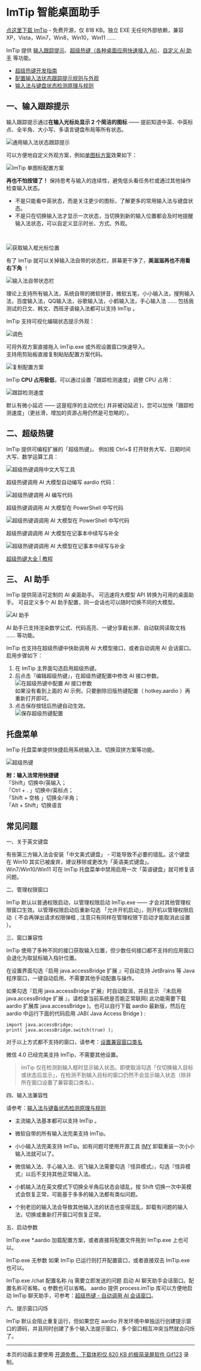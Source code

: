 # ImTip 智能桌面助手
 
<a href="https://imtip.aardio.com/update/ImTip.7z">点这里下载 ImTip</a> - 免费开源，仅 818 KB。独立 EXE 无任何外部依赖，兼容 XP，Vista，Win7，Win8，Win10，Win11 ……  

ImTip 提供 [输入跟踪提示](#一输入跟踪提示)、[超级热键（各种桌面应用快速接入 AI）](#二超级热键)、[自定义 AI 助手](#三-ai-助手) 等功能。

- [超级热键开发指南](https://www.aardio.com/zh-cn/doc/?q=library-guide%2Fstd%2Fkey%2Fhotkey.html)
- [配置输入法状态跟踪提示规则与外观](https://www.aardio.com/zh-cn/doc/?q=library-guide/std/key/ime.stateBar.html)
- [输入法与键盘状态检测原理与规则](https://www.aardio.com/zh-cn/doc/?q=library-guide/std/key/imeState.html)

## 一、输入跟踪提示

输入跟踪提示通过**在输入光标处显示 2 个简洁的图标** —— 提前知道中英、中英标点、全半角、大小写、多语言键盘布局等所有状态。

![通用输入法状态跟踪提示](./screenshots/imtip.gif)

可以方便地自定义外观方案，例如[单图标方案](https://imtip.aardio.com/#dot-scheme)效果如下：

![ImTip 单图标配置方案](./screenshots/imtip-dot.gif)

**再也不怕按错了！** 保持思考与输入的连续性，避免低头看任务栏或通过其他操作检查输入状态。


- 不是只能看中英状态，而是关注更少的图标，了解更多的常用输入法与键盘状态。
- 不是只在切换输入法才显示一次状态，当切换到新的输入位置都会及时地提醒输入法状态，可以自定义显示时长、方式、外观。
<br>

![获取输入框光标位置](./screenshots/web.gif)

有了 ImTip 就可以关掉输入法自带的状态栏，屏幕更干净了，**美滋滋再也不用看右下角** ！

![输入法自带状态栏](./screenshots/ime.png)

理论上支持所有输入法，系统自带的微软拼音，微软五笔，小小输入法，搜狗输入法，百度输入法，QQ输入法，谷歌输入法，小鹤输入法，手心输入法 …… 包括我测试的日文、韩文、西班牙语输入法都可以支持 ImTip 。

ImTip 支持可视化编辑状态提示外观：

![调色](./screenshots/color.gif)

可将外观方案直接拖入 ImTip.exe 或外观设置窗口快速导入。  
支持用剪贴板直接复制粘贴配置方案代码。  

![复制配置方案](./screenshots/copy.gif)

ImTip **CPU 占用极低**，可以通过设置「跟踪检测速度」调整 CPU 占用：

![跟踪检测速度](./screenshots/cpu.png)

默认有微小延迟 —— 这是程序的主动优化( 并非被动延迟 )，您可以加快「跟踪检测速度」（更丝滑，增加的资源占用仍然是可忽略的）。

## 二、超级热键

ImTip 提供可编程扩展的「超级热键」。
例如按 Ctrl+$ 打开财务大写、日期时间大写、数学运算工具：

![超级热键调用中文大写工具](./screenshots/cn.gif)

超级热键调用 AI 大模型自动编写 aardio 代码：

![超级热键调用 AI 编写代码](./screenshots/fim.gif)

超级热键调调用 AI 大模型在 PowerShell 中写代码

![超级热键调调用 AI 大模型在 PowerShell 中写代码](https://www.aardio.com/zh-cn/doc/images/fim-ps.gif)

超级热键调调用 AI 大模型在记事本中续写与补全

![超级热键调调用 AI 大模型在记事本中续写与补全](https://www.aardio.com/zh-cn/doc/images/fim-notepad.gif)

[超级热键大全 | 教程](https://www.aardio.com/zh-cn/doc/?q=library-guide%2Fstd%2Fkey%2Fhotkey.html)

## 三、 AI 助手

ImTip 提供简洁可定制的 AI 桌面助手。
可迅速将大模型 API 转换为可用的桌面助手。
可自定义多个 AI 助手配置，同一会话也可以随时切换不同的大模型。

![AI 助手](/screenshots/ai.gif)

AI 助手已支持渲染数学公式、代码高亮、一键分享截长屏、自动联网读取文档 …… 等功能。

ImTip 也支持在超级热键中快助调用 AI 大模型接口，或者自动调用 AI 会话窗口。启用步骤如下：
1. 在 ImTip 主界面勾选启用超级热键。
2. 后点击『编辑超级热键』，在超级热键配置中修改 AI 接口参数。
![在超级热键中配置 AI 接口参数](/screenshots/hotkey-ai.gif)  
如果没有看到上面的 AI 示例，只要删除旧版热键配置（ hotkey.aardio ）再重新打开即可。
3. 点击保存按钮后热键自动生效。  
![保存超级热键配置](/screenshots/hotkey-save.gif)



## 托盘菜单

ImTip 托盘菜单提供快捷启用系统输入法、切换双拼方案等功能。

![超级热键](./screenshots/menu.png)

**附：输入法常用快捷键**  
「Shift」切换中/英输入；  
「Ctrl + . 」切换中/英标点；  
「Shift + 空格 」切换全/半角；  
「Alt + Shift」切换语言  

## 常见问题

一、关于英文键盘

有些第三方输入法会安装「中文美式键盘」 - 可能导致不必要的错乱。这个键盘在 Win10 其实已被废弃，建议移除或更改为「英语美式键盘」。Win7/Win10/Win11 可在 ImTip 托盘菜单中禁用启用一次「英语键盘」就可修复该问题。

二、管理权限窗口

ImTip 默认以普通权限启动，以管理权限启动 ImTip.exe —— 才会对其他管理权限窗口生效。以管理权限启动后重新勾选 「允许开机启动」，则开机以管理权限启动（ 不会再弹出请求权限弹框 , 注意只有同样在管理权限下启动才能取消此设置 ）。

三、窗口兼容性 

ImTip 使用了多种不同的接口获取输入位置，但少数任何接口都不支持的应用窗口会退化为取鼠标输入指针位置。

在设置界面勾选『启用 java.accessBridge 扩展 』可自动支持 JetBrains 等 Java 程序窗口，一键自动启用，不需要其他手动配置与操作。

如果勾选『启用 java.accessBridge 扩展』时自动取消，并且显示 『未启用 java.accessBridge 扩展 』，请检查当前系统是否能正常联网( 此功能需要下载 aardio 扩展库 java.accessBridge  )。也可以自行下载 aardio 最新版，然后在 aardio 中运行下面的代码启用 JAB( Java Access Bridge  ) :

```aardio
import java.accessBridge;
print( java.accessBridge.switch(true) );
```

对于以上方式都不支持的窗口，请参考：[设置兼容窗口类名](https://www.aardio.com/zh-cn/doc/library-guide/std/key/ime.stateBar.html#editorClasses")

微信 4.0 已经完美支持 ImTip，不需要其他设置。

> ImTip 仅在检测到输入框时显示输入状态。即使取消勾选「仅切换输入目标或状态后显示」，在检测不到输入目标的窗口仍然不会显示输入状态（除非所在窗口设置了兼容窗口类名）。

四、输入法兼容性

请参考：[输入法与键备状态检测原理与规则](https://www.aardio.com/zh-cn/doc/?q=library-guide/std/key/imeState.html)

- 主流输入法基本都可以支持 ImTip 。 

- 微软自带的所有输入法完美支持 ImTip。

- 小小输入法完美支持  ImTip。如有问题可使用开源工具 [IMY](https://github.com/aardio/IMY) 卸载重装一次小小输入法就可以了。

- 微信输入法、手心输入法、讯飞输入法需要勾选『怪异模式』，勾选『怪异模式』以后不支持其他正常输入法。

- 小鹤输入法在英文模式下切换全半角后状态会错乱，按 Shift 切换一次中英模式会恢复正常，可能基于多多的输入法都有类似问题。

- 个别老旧的输入法会导致其他输入法的状态也变得混乱，卸载有问题的输入法，切换或重新打开窗口可恢复正常。

五、启动参数

ImTip.exe *.aardio
加载配置方案，或者直接将配置文件拖到 ImTip.exe 上也可以。

ImTip.exe 无参数
如果 ImTip 已运行则打开配置窗口，或者直接双击 ImTip.exe 也可以。

ImTip.exe /chat 配置名称 /q 需要立即发送的问题
启动 AI 聊天助手会话窗口。配置名称可省略，q 参数也可以省略。
aardio 提供 process.imTip 库可以方便地启动 ImTip 聊天助手，可参考：[超级热键 - 自动调用 AI 会话窗口](https://www.aardio.com/zh-cn/doc/library-guide/std/key/hotkey.html#imtip-ai-chat)。 

六、提示窗口闪烁

ImTip 默认会阻止重复运行，但如果您在 aardio 开发环境中单独运行创建提示窗口的源码，并且同时创建了多个输入法提示窗口，多个窗口相互冲突当然就会闪烁了。


****

本页的动画主要使用 [开源免费，下载体积仅 820 KB 的极简录屏软件 Gif123](https://gif123.aardio.com/) 录制。

